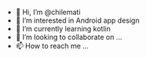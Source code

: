 - 👋 Hi, I’m @chilemati
- 👀 I’m interested in Android app design
- 🌱 I’m currently learning kotlin
- 💞️ I’m looking to collaborate on ...
- 📫 How to reach me ...

<!---
chilemati/chilemati is a ✨ special ✨ repository because its `README.md` (this file) appears on your GitHub profile.
You can click the Preview link to take a look at your changes.
--->
